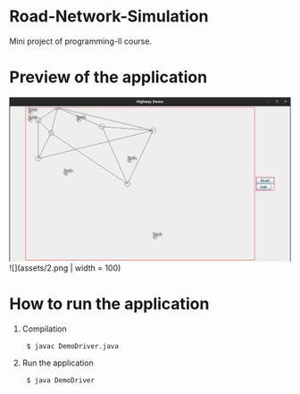 # Road-Network-Simulation
Mini project of programming-II course.

# Preview of the application
![](assets/1.png)
![](assets/2.png | width = 100)

# How to run the application
1. Compilation

        $ javac DemoDriver.java      
        
2. Run the application

        $ java DemoDriver
